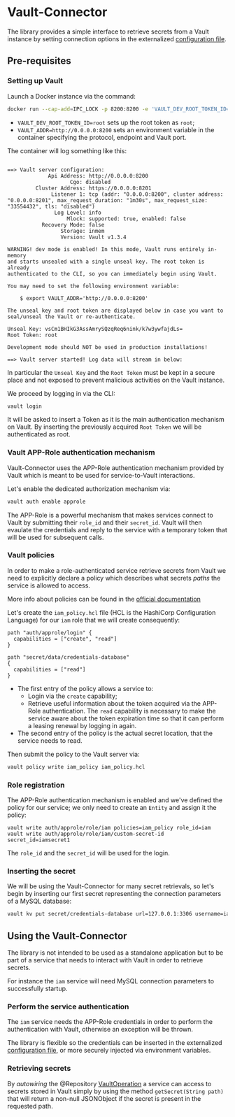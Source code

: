 # Vault-Connector

The library provides a simple interface to retrieve secrets from a Vault instance by setting connection options in the externalized [configuration file](src/main/resources/application.yaml).

## Pre-requisites


### Setting up Vault
Launch a Docker instance via the command:
```sh
docker run --cap-add=IPC_LOCK -p 8200:8200 -e 'VAULT_DEV_ROOT_TOKEN_ID=root' -e 'VAULT_ADDR=http://0.0.0.0:8200' -d --name=vault vault
``` 

* `VAULT_DEV_ROOT_TOKEN_ID=root` sets up the root token as `root`;
* `VAULT_ADDR=http://0.0.0.0:8200` sets an environment variable in the container specifying the protocol, endpoint and Vault port.

The container will log something like this:
```

==> Vault server configuration:
             Api Address: http://0.0.0.0:8200
                    Cgo: disabled
         Cluster Address: https://0.0.0.0:8201
              Listener 1: tcp (addr: "0.0.0.0:8200", cluster address: "0.0.0.0:8201", max_request_duration: "1m30s", max_request_size: "33554432", tls: "disabled")
               Log Level: info
                   Mlock: supported: true, enabled: false
           Recovery Mode: false
                 Storage: inmem
                 Version: Vault v1.3.4

WARNING! dev mode is enabled! In this mode, Vault runs entirely in-memory
and starts unsealed with a single unseal key. The root token is already
authenticated to the CLI, so you can immediately begin using Vault.

You may need to set the following environment variable:

    $ export VAULT_ADDR='http://0.0.0.0:8200'

The unseal key and root token are displayed below in case you want to
seal/unseal the Vault or re-authenticate.

Unseal Key: vsCm1BHIkG3AssAmrySQzqReq6nink/k7w3ywfajdLs=
Root Token: root

Development mode should NOT be used in production installations!

==> Vault server started! Log data will stream in below:
```

In particular the `Unseal Key` and the `Root Token` must be kept in a secure place and not exposed to prevent malicious activities on the Vault instance.

We proceed by logging in via the CLI:
```sh
vault login
```
It will be asked to insert a Token as it is the main authentication mechanism on Vault. By inserting the previously acquired `Root Token` we will be authenticated as root.

### Vault APP-Role authentication mechanism
Vault-Connector uses the APP-Role authentication mechanism provided by Vault which is meant to be used for service-to-Vault interactions.

Let's enable the dedicated authorization mechanism via:
```sh
vault auth enable approle
```

The APP-Role is a powerful mechanism that makes services connect to Vault by submitting their `role_id` and their `secret_id`. Vault will then evaulate the credentials and reply to the service with a temporary token that will be used for subsequent calls.

### Vault policies
In order to make a role-authenticated service retrieve secrets from Vault we need to explicitly declare a policy which describes what secrets _paths_ the service is allowed to access.

More info about policies can be found in the [official documentation](https://www.vaultproject.io/docs/concepts/policies)

Let's create the `iam_policy.hcl` file (HCL is the HashiCorp Configuration Language) for our `iam` role that we will create consequently:
```hcl
path "auth/approle/login" {
  capabilities = ["create", "read"]
}

path "secret/data/credentials-database"
{
  capabilities = ["read"]
}
```

* The first entry of the policy allows a service to:
  * Login via the `create` capability;
  * Retrieve useful information about the token acquired via the APP-Role authentication. The `read` capability is necessary to make the service aware about the token expiration time so that it can perform a leasing renewal by logging in again.
* The second entry of the policy is the actual secret location, that the service needs to read.

Then submit the policy to the Vault server via:
```sh
vault policy write iam_policy iam_policy.hcl
```
### Role registration
The APP-Role authentication mechanism is enabled and we've defined the policy for our service; we only need to create an `Entity` and assign it the policy:
```shell script
vault write auth/approle/role/iam policies=iam_policy role_id=iam
vault write auth/approle/role/iam/custom-secret-id secret_id=iamsecret1
```

The `role_id` and the `secret_id` will be used for the login.

### Inserting the secret
We will be using the Vault-Connector for many secret retrievals, so let's begin by inserting our first secret representing the connection parameters of a MySQL database:
```sh
vault kv put secret/credentials-database url=127.0.0.1:3306 username=iam password=iam schema=credentials
```

## Using the Vault-Connector
The library is not intended to be used as a standalone application but to be part of a service that needs to interact with Vault in order to retrieve secrets.

For instance the `iam` service will need MySQL connection parameters to successfully startup.

### Perform the service authentication
The `iam` service needs the APP-Role credentials in order to perform the authentication with Vault, otherwise an exception will be thrown.

The library is flexible so the credentials can be inserted in the externalized [configuration file](src/main/resources/application.yaml), or more securely injected via environment variables.

### Retrieving secrets

By _autowiring_ the @Repository [VaultOperation](src/main/java/it/gbiagini/swm/vault/operation/VaultOperation.java) a service can access to secrets stored in Vault simply by using the method `getSecret(String path)` that will return a non-null JSONObject if the secret is present in the requested path.



